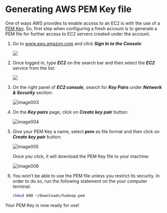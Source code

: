 # Generating AWS PEM Key file

One of ways AWS provides to enable access to an EC2 is with the use of a [PEM Key](https://en.wikipedia.org/wiki/Privacy-Enhanced_Mail). So, first step when configuring a fresh account is to generate a PEM file for further access to EC2 servers created under the account.

1. Go to www.aws.amazon.com and click ***Sign In to the Console***:<p>
![](https://user-images.githubusercontent.com/7594950/107854721-e1533180-6deb-11eb-9f01-7d4ba36d8460.png)

2. Once logged in, type ***EC2*** on the search bar and then select the ***EC2*** service from the list:<p>
![](https://user-images.githubusercontent.com/7594950/107884694-6dd12300-6ec4-11eb-8186-2119fff76b49.png)

3. On the right panel of ***EC2 console***, search for ***Key Pairs*** under ***Network & Security*** section:<p>
![image003](https://user-images.githubusercontent.com/7594950/107884874-34e57e00-6ec5-11eb-8c13-ba9dbafbe71f.png)


4. On the ***Key pairs*** page, click on ***Create key pair*** button:<p>
![image004](https://user-images.githubusercontent.com/7594950/107884887-43339a00-6ec5-11eb-9e55-3f20e2dbf885.png)

5. Give your PEM Key a name, select ***pem*** as file format and then click on ***Create key pair*** button:<p>
![image005](https://user-images.githubusercontent.com/7594950/107884903-4c246b80-6ec5-11eb-984f-9a01c850adf2.png)
    
    Once you click, it will download the PEM Key file to your machine:<p>
    ![image006](https://user-images.githubusercontent.com/7594950/107884913-56466a00-6ec5-11eb-8fbd-441f3e7ff461.png)

6. You won't be able to use the PEM file unless you restrict its security. In order to do so, run the following statement on the your computer terminal:<p>
    ```bash
    chmod 600 ~/Downloads/hadoop.pem 
    ```

Your PEM Key is now ready for use!